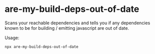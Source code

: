 # are-my-build-deps-out-of-date


Scans your reachable dependencies and tells you if any dependencies known to be for building / emitting javascript are out of date.


Usage:

```bash
npx are-my-build-deps-out-of-date
```

